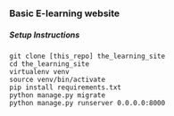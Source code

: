 ### Basic E-learning website

##### Setup Instructions
```
git clone [this_repo] the_learning_site
cd the_learning_site
virtualenv venv
source venv/bin/activate
pip install requirements.txt
python manage.py migrate
python manage.py runserver 0.0.0.0:8000
```
